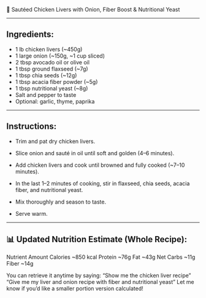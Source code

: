 📘 Sautéed Chicken Livers with Onion, Fiber Boost & Nutritional Yeast

---
## Ingredients:

- 1 lb chicken livers (~450g)
- 1 large onion (~150g, ~1 cup sliced)
- 2 tbsp avocado oil or olive oil
- 1 tbsp ground flaxseed (~7g)
- 1 tbsp chia seeds (~12g)
- 1 tbsp acacia fiber powder (~5g)
- 1 tbsp nutritional yeast (~8g)
- Salt and pepper to taste
- Optional: garlic, thyme, paprika
---
## Instructions:
- Trim and pat dry chicken livers.
  
- Slice onion and sauté in oil until soft and golden (4–6 minutes).

- Add chicken livers and cook until browned and fully cooked (~7–10 minutes).

- In the last 1–2 minutes of cooking, stir in flaxseed, chia seeds, acacia fiber, and nutritional yeast.

- Mix thoroughly and season to taste.

- Serve warm.
---
## 📊 Updated Nutrition Estimate (Whole Recipe):
Nutrient
Amount
Calories
~850 kcal
Protein
~76g
Fat
~43g
Net Carbs
~11g
Fiber
~14g


You can retrieve it anytime by saying:
“Show me the chicken liver recipe”
 “Give me my liver and onion recipe with fiber and nutritional yeast”
Let me know if you’d like a smaller portion version calculated!
